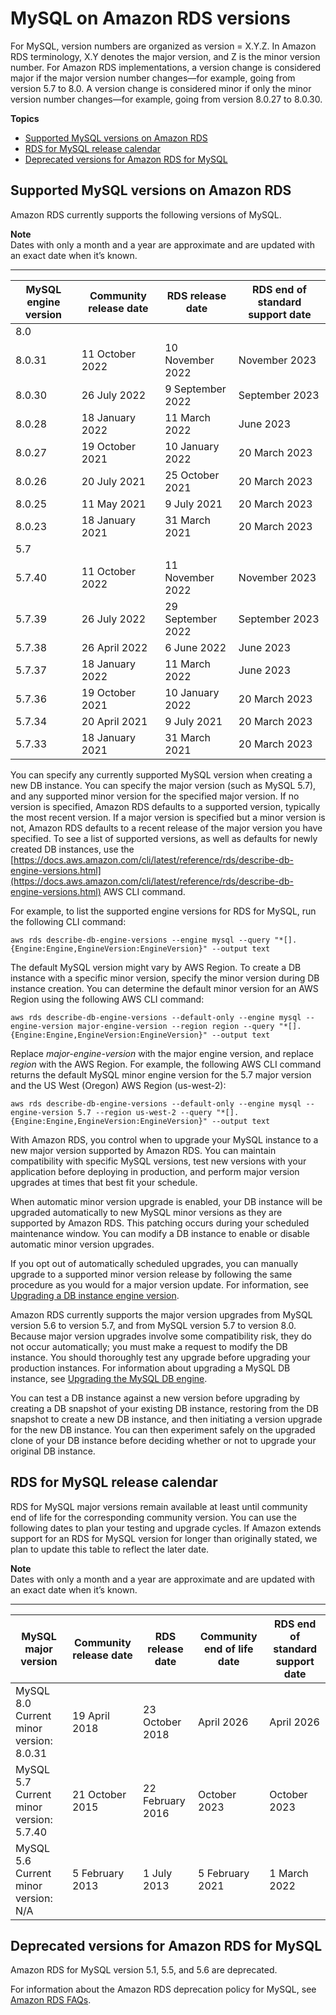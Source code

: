 # MySQL on Amazon RDS versions<a name="MySQL.Concepts.VersionMgmt"></a>

For MySQL, version numbers are organized as version = X\.Y\.Z\. In Amazon RDS terminology, X\.Y denotes the major version, and Z is the minor version number\. For Amazon RDS implementations, a version change is considered major if the major version number changes—for example, going from version 5\.7 to 8\.0\. A version change is considered minor if only the minor version number changes—for example, going from version 8\.0\.27 to 8\.0\.30\. 

**Topics**
+ [Supported MySQL versions on Amazon RDS](#MySQL.Concepts.VersionMgmt.Supported)
+ [RDS for MySQL release calendar](#MySQL.Concepts.VersionMgmt.ReleaseCalendar)
+ [Deprecated versions for Amazon RDS for MySQL](#MySQL.Concepts.DeprecatedVersions)

## Supported MySQL versions on Amazon RDS<a name="MySQL.Concepts.VersionMgmt.Supported"></a>

Amazon RDS currently supports the following versions of MySQL\. 

**Note**  
Dates with only a month and a year are approximate and are updated with an exact date when it’s known\.


****  

| MySQL engine version | Community release date | RDS release date | RDS end of standard support date | 
| --- | --- | --- | --- | 
| 8\.0 | 
|  8\.0\.31  |  11 October 2022  |  10 November 2022  |  November 2023  | 
|  8\.0\.30  |  26 July 2022  |  9 September 2022  |  September 2023  | 
|  8\.0\.28  |  18 January 2022  |  11 March 2022  |  June 2023  | 
|  8\.0\.27  |  19 October 2021  |  10 January 2022  |  20 March 2023  | 
|  8\.0\.26  |  20 July 2021  |  25 October 2021  |  20 March 2023  | 
|  8\.0\.25  |  11 May 2021  |  9 July 2021  |  20 March 2023  | 
|  8\.0\.23  |  18 January 2021  |  31 March 2021  |  20 March 2023  | 
| 5\.7 | 
|  5\.7\.40  |  11 October 2022  |  11 November 2022  |  November 2023  | 
|  5\.7\.39  |  26 July 2022  |  29 September 2022  |  September 2023  | 
|  5\.7\.38  |  26 April 2022  |  6 June 2022  |  June 2023  | 
|  5\.7\.37  |  18 January 2022  |  11 March 2022  |  June 2023  | 
|  5\.7\.36  |  19 October 2021  |  10 January 2022  |  20 March 2023  | 
|  5\.7\.34  |  20 April 2021  |  9 July 2021  |  20 March 2023  | 
|  5\.7\.33  |  18 January 2021  |  31 March 2021  |  20 March 2023  | 

You can specify any currently supported MySQL version when creating a new DB instance\. You can specify the major version \(such as MySQL 5\.7\), and any supported minor version for the specified major version\. If no version is specified, Amazon RDS defaults to a supported version, typically the most recent version\. If a major version is specified but a minor version is not, Amazon RDS defaults to a recent release of the major version you have specified\. To see a list of supported versions, as well as defaults for newly created DB instances, use the [https://docs.aws.amazon.com/cli/latest/reference/rds/describe-db-engine-versions.html](https://docs.aws.amazon.com/cli/latest/reference/rds/describe-db-engine-versions.html) AWS CLI command\.

For example, to list the supported engine versions for RDS for MySQL, run the following CLI command:

```
aws rds describe-db-engine-versions --engine mysql --query "*[].{Engine:Engine,EngineVersion:EngineVersion}" --output text
```

The default MySQL version might vary by AWS Region\. To create a DB instance with a specific minor version, specify the minor version during DB instance creation\. You can determine the default minor version for an AWS Region using the following AWS CLI command:

```
aws rds describe-db-engine-versions --default-only --engine mysql --engine-version major-engine-version --region region --query "*[].{Engine:Engine,EngineVersion:EngineVersion}" --output text
```

Replace *major\-engine\-version* with the major engine version, and replace *region* with the AWS Region\. For example, the following AWS CLI command returns the default MySQL minor engine version for the 5\.7 major version and the US West \(Oregon\) AWS Region \(us\-west\-2\):

```
aws rds describe-db-engine-versions --default-only --engine mysql --engine-version 5.7 --region us-west-2 --query "*[].{Engine:Engine,EngineVersion:EngineVersion}" --output text
```

With Amazon RDS, you control when to upgrade your MySQL instance to a new major version supported by Amazon RDS\. You can maintain compatibility with specific MySQL versions, test new versions with your application before deploying in production, and perform major version upgrades at times that best fit your schedule\.

When automatic minor version upgrade is enabled, your DB instance will be upgraded automatically to new MySQL minor versions as they are supported by Amazon RDS\. This patching occurs during your scheduled maintenance window\. You can modify a DB instance to enable or disable automatic minor version upgrades\. 

If you opt out of automatically scheduled upgrades, you can manually upgrade to a supported minor version release by following the same procedure as you would for a major version update\. For information, see [Upgrading a DB instance engine version](USER_UpgradeDBInstance.Upgrading.md)\. 

Amazon RDS currently supports the major version upgrades from MySQL version 5\.6 to version 5\.7, and from MySQL version 5\.7 to version 8\.0\. Because major version upgrades involve some compatibility risk, they do not occur automatically; you must make a request to modify the DB instance\. You should thoroughly test any upgrade before upgrading your production instances\. For information about upgrading a MySQL DB instance, see [Upgrading the MySQL DB engine](USER_UpgradeDBInstance.MySQL.md)\. 

You can test a DB instance against a new version before upgrading by creating a DB snapshot of your existing DB instance, restoring from the DB snapshot to create a new DB instance, and then initiating a version upgrade for the new DB instance\. You can then experiment safely on the upgraded clone of your DB instance before deciding whether or not to upgrade your original DB instance\. 

## RDS for MySQL release calendar<a name="MySQL.Concepts.VersionMgmt.ReleaseCalendar"></a>

RDS for MySQL major versions remain available at least until community end of life for the corresponding community version\. You can use the following dates to plan your testing and upgrade cycles\. If Amazon extends support for an RDS for MySQL version for longer than originally stated, we plan to update this table to reflect the later date\. 

**Note**  
Dates with only a month and a year are approximate and are updated with an exact date when it’s known\.


****  

| MySQL major version | Community release date | RDS release date | Community end of life date | RDS end of standard support date | 
| --- | --- | --- | --- | --- | 
|  MySQL 8\.0 Current minor version: 8\.0\.31  | 19 April 2018 | 23 October 2018 | April 2026 | April 2026 | 
|  MySQL 5\.7 Current minor version: 5\.7\.40  | 21 October 2015 | 22 February 2016 | October 2023 | October 2023 | 
|  MySQL 5\.6 Current minor version: N/A  | 5 February 2013 | 1 July 2013 | 5 February 2021 | 1 March 2022 | 

## Deprecated versions for Amazon RDS for MySQL<a name="MySQL.Concepts.DeprecatedVersions"></a>

Amazon RDS for MySQL version 5\.1, 5\.5, and 5\.6 are deprecated\.

For information about the Amazon RDS deprecation policy for MySQL, see [Amazon RDS FAQs](http://aws.amazon.com/rds/faqs/)\.